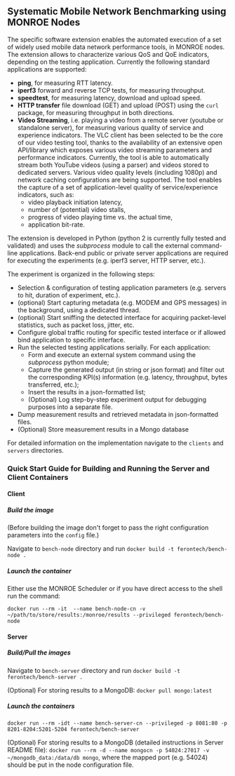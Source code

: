 ## Systematic Mobile Network Benchmarking using MONROE Nodes

The specific software extension enables the automated execution of a set of widely used mobile data network performance tools, in MONROE nodes. The extension allows to characterize various QoS and QoE indicators, depending on the testing application. Currently the following standard applications are supported:
* **ping**, for measuring RTT latency.
* **iperf3** forward and reverse TCP tests, for measuring  throughput.
* **speedtest**, for measuring latency, download and upload speed.
* **HTTP transfer** file download (GET) and upload (POST) using the ```curl``` package, for measuring throughput in both directions.
* **Video Streaming**, i.e. playing a video from a remote server (youtube or standalone server), for measuring various quality of service and experience indicators. The VLC client has been selected to be the core of our video testing tool, thanks to the availability of an extensive open API/library which exposes various video streaming parameters and performance indicators. Currently, the tool is able to automatically stream both YouTube videos (using a parser) and videos stored to dedicated servers. Various video quality levels (including 1080p) and network caching configurations are being supported. The tool enables the capture of a set of application-level quality of service/experience indicators, such as:
  * video playback initiation latency,
  * number of (potential) video stalls,
  * progress of video playing time vs. the actual time,
  * application bit-rate.

The extension is developed in Python (python 2 is currently fully tested and validated) and uses the _subprocess_ module to call the external command-line applications. Back-end public or private server applications are required for executing the experiments (e.g. iperf3 server, HTTP server, etc.).

The experiment is organized in the following steps:
* Selection & configuration of testing application parameters (e.g. servers to hit, duration of experiment, etc.).
* (optional) Start capturing metadata (e.g. MODEM and GPS messages) in the background, using a dedicated thread.
* (optional) Start sniffing the detected interface for acquiring packet-level statistics, such as packet loss, jitter, etc.
* Configure global traffic routing for specific tested interface or if allowed bind application to specific interface.
* Run the selected testing applications serially. For each application:
  * Form and execute an external system command using the _subprocess_ python module;
  * Capture the generated output (in string or json format) and filter out the corresponding KPI(s) information (e.g. latency, throughput, bytes transferred, etc.);
  * Insert the results in a json-formatted list;
  * (Optional) Log step-by-step experiment output for debugging purposes into a separate file.
* Dump measurement results and retrieved metadata in json-formatted files.
* (Optional) Store measurement results in a Mongo database

For detailed information on the implementation navigate to the ```clients``` and ```servers``` directories.

### Quick Start Guide for Building and Running the Server and Client Containers

#### Client
##### Build the image
(Before building the image don't forget to pass the right configuration parameters into the ```config``` file.)

Navigate to ```bench-node``` directory and run ```docker build -t ferontech/bench-node .```

##### Launch the container

Either use the MONROE Scheduler or if you have direct access to the shell run the command:

```docker run --rm -it  --name bench-node-cn -v ~/path/to/store/results:/monroe/results --privileged ferontech/bench-node```

#### Server
##### Build/Pull the images

Navigate to ```bench-server``` directory and run ```docker build -t ferontech/bench-server .```

(Optional) For storing results to a MongoDB: ```docker pull mongo:latest```

##### Launch the containers

``` docker run --rm -idt --name bench-server-cn --privileged -p 8081:80 -p 8201-8204:5201-5204 ferontech/bench-server ```

(Optional) For storing results to a MongoDB (detailed instructions in Server README file): ```docker run --rm -d --name mongocn -p 54024:27017 -v ~/mongodb_data:/data/db mongo```, where the mapped port (e.g. 54024) should be put in the node configuration file.
